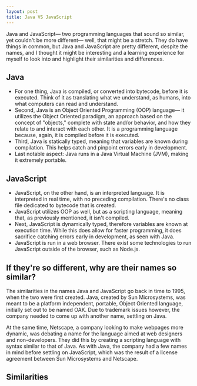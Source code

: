 ```yaml
---
layout: post
title: Java VS JavaScript 
---
```


Java and JavaScript— two programming languages that sound so similar, yet couldn't be more different— well, that might be a stretch. They do have things in common, but Java and JavaScript are pretty different, despite the names, and I thought it might be interesting and a learning experience for myself to look into and highlight their similarities and differences. 

## Java 

+ For one thing, Java is compiled, or converted into bytecode, before it is executed. Think of it as translating what we understand, as humans, into what computers can read and understand. 
+ Second, Java is an Object Oriented Programming (OOP) language— it utilizes the Object Oriented paradigm, an approach based on the concept of "objects," complete with state and/or behavior, and how they relate to and interact with each other. It is a programming language because, again, it is compiled before it is executed. 
+ Third, Java is statically typed, meaning that variables are known during compilation. This helps catch and pinpoint errors early in development. 
+ Last notable aspect: Java runs in a Java Virtual Machine (JVM), making it extremely portable. 

## JavaScript 

+ JavaScript, on the other hand, is an interpreted language. It is interpreted in real time, with no preceding compilation. There's no class file dedicated to bytecode that is created. 
+ JavaScript utilizes OOP as well, but as a scripting language, meaning that, as previously mentioned, it isn't compiled. 
+ Next, JavaScript is dynamically typed, therefore variables are known at execution time. While this does allow for faster programming, it does sacrifice catching errors early in development, as seen with Java. 
+ JavaScript is run in a web browser. There exist some technologies to run JavaScript outside of the browser, such as Node.js. 

## If they're so different, why are their names so similar? 

The similarities in the names Java and JavaScript go back in time to 1995, when the two were first created. Java, created by Sun Microsystems, was meant to be a platform independent, portable, Object Oriented language, initially set out to be named OAK. Due to trademark issues however, the company needed to come up with another name, settling on Java. 

At the same time, Netscape, a company looking to make webpages more dynamic, was debating a name for the language aimed at web designers and non-developers. They did this by creating a scripting language with syntax similar to that of Java. As with Java, the company had a few names in mind before settling on JavaScript, which was the result of a license agreement between Sun Microsystems and Netscape. 

## Similarities 






